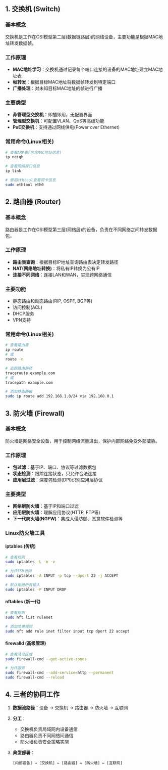 ## 1. 交换机 (Switch)

### 基本概念
交换机是工作在OSI模型第二层(数据链路层)的网络设备，主要功能是根据MAC地址转发数据帧。

### 工作原理
- **MAC地址学习**：交换机通过记录每个端口连接的设备的MAC地址建立MAC地址表
- **帧转发**：根据目标MAC地址将数据帧转发到特定端口
- **广播处理**：对未知目标MAC地址的帧进行广播

### 主要类型
- **非管理型交换机**：即插即用，无配置界面
- **管理型交换机**：可配置VLAN、QoS等高级功能
- **PoE交换机**：支持通过网线供电(Power over Ethernet)

### 常用命令(Linux相关)
```bash
# 查看ARP表(包含MAC地址信息)
ip neigh

# 查看网络接口信息
ip link

# 使用ethtool查看网卡信息
sudo ethtool eth0
```

## 2. 路由器 (Router)

### 基本概念
路由器是工作在OSI模型第三层(网络层)的设备，负责在不同网络之间转发数据包。

### 工作原理
- **路由表查询**：根据目标IP地址查询路由表决定转发路径
- **NAT(网络地址转换)**：将私有IP转换为公有IP
- **连接不同网络**：连接LAN和WAN，实现跨网络通信

### 主要功能
- 静态路由和动态路由(RIP, OSPF, BGP等)
- 访问控制(ACL)
- DHCP服务
- VPN支持

### 常用命令(Linux相关)
```bash
# 查看路由表
ip route
# 或
route -n

# 追踪路由路径
traceroute example.com
# 或
tracepath example.com

# 添加静态路由
sudo ip route add 192.168.1.0/24 via 192.168.0.1
```

## 3. 防火墙 (Firewall)

### 基本概念
防火墙是网络安全设备，用于控制网络流量进出，保护内部网络免受外部威胁。

### 工作原理
- **包过滤**：基于IP、端口、协议等过滤数据包
- **状态检测**：跟踪连接状态，只允许合法连接
- **应用层过滤**：深度包检测(DPI)识别应用层协议

### 主要类型
- **网络层防火墙**：基于IP和端口过滤
- **应用层防火墙**：理解应用协议(HTTP, FTP等)
- **下一代防火墙(NGFW)**：集成入侵防御、恶意软件检测等

### Linux防火墙工具
#### iptables (传统)
```bash
# 查看规则
sudo iptables -L -n -v

# 允许SSH访问
sudo iptables -A INPUT -p tcp --dport 22 -j ACCEPT

# 默认拒绝所有输入
sudo iptables -P INPUT DROP
```

#### nftables (新一代)
```bash
# 查看规则
sudo nft list ruleset

# 添加简单规则
sudo nft add rule inet filter input tcp dport 22 accept
```

#### firewalld (高级管理)
```bash
# 查看活动区域
sudo firewall-cmd --get-active-zones

# 允许服务
sudo firewall-cmd --add-service=http --permanent
sudo firewall-cmd --reload
```

## 4. 三者的协同工作

1. **数据流路径**：设备 → 交换机 → 路由器 → 防火墙 → 互联网
2. **分工**：
   - 交换机负责局域网内设备通信
   - 路由器负责不同网络间通信
   - 防火墙负责安全策略实施

3. **典型部署**：
   ```
   [内部设备] ↔ [交换机] ↔ [路由器] ↔ [防火墙] ↔ [互联网]
   ```
